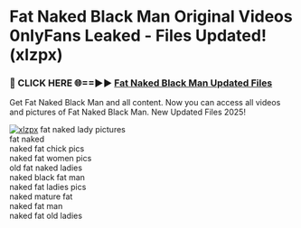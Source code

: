 # Fat Naked Black Man Original Videos 0nlyFans Leaked - Files Updated! (xlzpx)

<h3>🔴 CLICK HERE 🌐==►► <a href="https://tinyurl.com/up5wt9bj" rel="nofollow">Fat Naked Black Man Updated Files</a></h3>

Get Fat Naked Black Man and all content. Now you can access all videos and pictures of Fat Naked Black Man. New Updated Files 2025!

[![xlzpx](https://i.imgur.com/ABiUzMV.gif)](https://tinyurl.com/up5wt9bj)
fat naked lady pictures<br>
fat naked<br>
naked fat chick pics<br>
naked fat women pics<br>
old fat naked ladies<br>
naked black fat man<br>
naked fat ladies pics<br>
naked mature fat<br>
naked fat man<br>
naked fat old ladies
